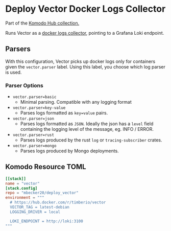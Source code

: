 # Deploy Vector Docker Logs Collector

Part of the [Komodo Hub collection.](https://github.com/mbecker20/komodo_hub)

Runs Vector as a [docker logs collector](https://vector.dev/docs/reference/configuration/sources/docker_logs/), pointing to a Grafana Loki endpoint.

## Parsers

With this configuration, Vector picks up docker logs only for containers given the `vector.parser` label. Using this label, you choose which log parser is used.

### Parser Options

- `vector.parser=basic`
  - Minimal parsing. Compatible with any logging format
- `vector.parser=key-value`
  - Parses logs formatted as `key=value` pairs.
- `vector.parser=json`
  - Parses logs formatted as `JSON`. Ideally the json has a `level`
		field containing the logging level of the message, eg. INFO / ERROR.
- `vector.parser=rust`
	- Parses logs produced by the rust `log` or `tracing-subscriber` crates.
- `vector.parser=mongo`
  - Parses logs produced by Mongo deployments.

## Komodo Resource TOML

```toml
[[stack]]
name = "vector"
[stack.config]
repo = "mbecker20/deploy_vector"
environment = """
  # https://hub.docker.com/r/timberio/vector
  VECTOR_TAG = latest-debian
  LOGGING_DRIVER = local

  LOKI_ENDPOINT = http://loki:3100
"""
```